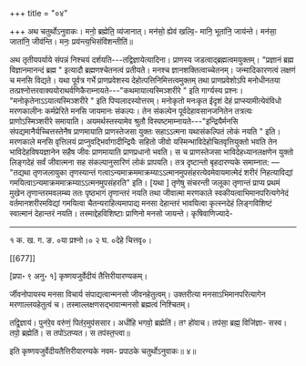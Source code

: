 +++
title = "०४"

+++
अथ चतुर्थोऽनुवाकः।
मनो॒ ब्रह्मेति॒ व्य॑जानात्। मन॑सो॒ ह्येव॑ खल्वि॒-
मानि॒ भूता॑नि॒ जाय॑न्ते। मन॑सा॒ जाता॑नि॒
जीव॑न्ति। मनः॒ प्रय॑न्त्य॒भिसंवि॑शन्तीति॑॥

अथ तृतीयपर्याये संपन्नं निश्चयं दर्शयति---तद्विज्ञायेत्यादिना। प्राणस्य जडत्वाद्ब्रह्मत्वमयुक्तम्। "प्रज्ञानं ब्रह्म विज्ञानमानन्दं ब्रह्म " इत्यादौ ब्रह्मणश्चेतनत्वं प्रतीयते। मनश्च ज्ञानशक्तित्वाच्चेतनम्। जन्मादिकारणत्वं लक्षणं च मनसि विद्यते। यथा पूर्वत्र गर्भे प्राणप्रवेशस्य देहोत्पत्तिनिमित्तत्वमुक्तम् तथा प्राणप्रवेशोऽपि मनोधीनतया तत्प्रश्नोत्तरवाक्ययोराथर्वणिकैराम्नायते---"कथमायात्यस्मिञ्शरीरे " इति गार्ग्यस्य प्रश्नः। "मनोकृतेनाऽऽयात्यस्मिञ्शरीरे " इति पिप्पलादस्योत्तरम्। मनोकृतो मनःकृत ईदृशं देहं प्राप्स्यामीत्येवंविधो मरणकालीनः कर्मप्रेरिते मनसि जायमानः संकल्पः। तेन संकल्पेन पूर्वदेहावसानजनितेन तत्रत्यः प्राणोऽस्मिञ्शरीरे समायाति। अयमर्थस्तस्यामेव श्रुतौ विस्पष्टमाम्नायते---"इन्द्रियैर्मनसि संपद्यमानैर्यच्चित्तस्तेनैष प्राणमायाति प्राणस्तेजसा युक्तः सहाऽऽत्मना यथासंकल्पितं लोकं नयति " इति। मरणकाले मनसि वृत्तिलयं प्राप्नुवद्भिर्वागादीन्द्रियैः सहितो जीवो यस्मिन्भाविदेहोचितवृत्तियुक्तो भवति तेन भाविदेहविषयज्ञानेन सहैष जीवः प्राणमायाति प्राणप्रधानो भवति। स च प्राणस्तेजसा भाविदेहध्यानलक्षणेन युक्तो लिङ्गदेहं सर्वं जीवात्मना सह संकल्पानुसारिणं लोकं प्रापयति। तत्र दृष्टान्तो बृहदारण्यके समाम्नात: — "तद्यथा तृणजलायुका तृणस्यान्तं गत्वाऽन्यमाक्रममाक्रम्याऽऽत्मानमुपसंहरत्येवमेवायमात्मेदं शरीरं निहत्याविद्यां गमयित्वाऽन्यमाक्रममाक्रम्याऽऽत्मनमुपसंहरति" इति। [यथा ] तृणेषु संचरन्ती जलूका तृणान्तं प्राप्य प्रथमं मुखेन तृणान्तरमवलम्ब्य ततः पृष्ठभागं तृणान्तरं नयति तथा जीवात्मा मरणकाले स्वकीयत्वाभिमानपरित्यगेनेदं वर्तमानशरीरमविद्यां गमयित्वा चैतन्यराहित्यमापाद्य मनसा देहान्तरं भावयित्वा कृत्स्नदेहं लिङ्गविशिष्टं स्वात्मानं देहान्तरं नयति। तस्माद्देहविशिष्टाः प्राणिनो मनसो जायन्ते। कृषिवाणिज्यादे-
____________________________________________________
१ क. ख. ग. ङ. ०या प्रश्नो।० २ घ. ०देहे चित्तवृ०।

[[677]]

[प्रपा॰ ९ अनु॰ १] कृष्णयजुर्वेदीयं तैत्तिरीयारण्यकम्।

र्जीवनोपायस्य मनसा विचार्य संपाद्यत्वान्मनसो जीवनहेतुत्वम्। उक्तरीत्या मनसाऽभिमानपरित्यागेन मरणाल्लयहेतुत्वं च। तस्माल्लक्षणसद्भावान्मनसो ब्रह्मत्वं निश्चितम्।

तद्वि॒ज्ञाय॑। पुन॑रे॒व वरु॑णं॒ पित॑र॒मुप॑ससार। अधी॑हि
भगवो॒ ब्रह्मेति॑। तꣳ हो॑वाच। तप॑सा॒ ब्रह्म॒ विजि॑ज्ञा-
सस्व। तपो॒ ब्रह्मेति॑। स तपो॑ऽतप्यत। स तप॑स्त॒प्त्वा॥

इति कृष्णयजुर्वेदीयतैत्तिरीयारण्यके नवम-
प्रपाठके चतुर्थोऽनुवाकः॥ ४॥
